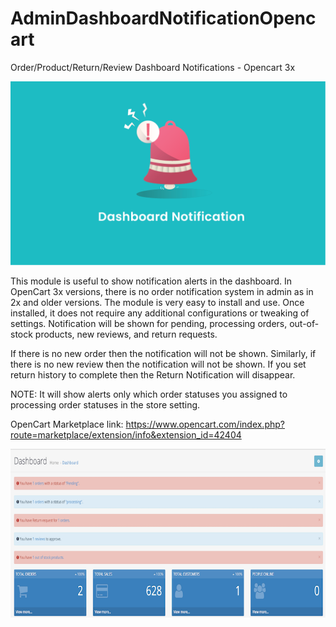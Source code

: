 # AdminDashboardNotificationOpencart
Order/Product/Return/Review Dashboard Notifications - Opencart 3x

![Screenshot](thumbnail.png)

This module is useful to show notification alerts in the dashboard.
In OpenCart 3x versions, there is no order notification system in admin as in 2x and older versions.
The module is very easy to install and use. Once installed, it does not require any additional configurations or tweaking of settings.
Notification will be shown for pending, processing orders, out-of-stock products, new reviews, and return requests.

If there is no new order then the notification will not be shown.
Similarly, if there is no new review then the notification will not be shown.
If you set return history to complete then the Return Notification will disappear.

NOTE: It will show alerts only which order statuses you assigned to processing order statuses in the store setting.

OpenCart Marketplace link: https://www.opencart.com/index.php?route=marketplace/extension/info&extension_id=42404

![Screenshot](demo.png)
